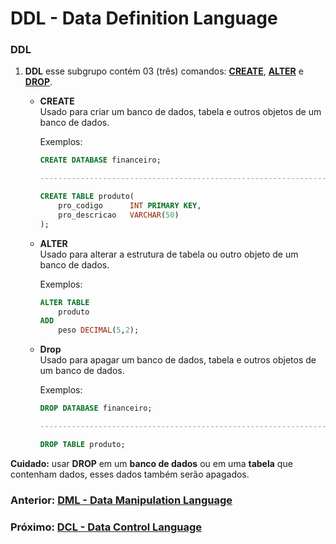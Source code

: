 # DDL - Data Definition Language

### DDL
1. __DDL__ esse subgrupo contém 03 (três) comandos: <u>__CREATE__</u>, <u>__ALTER__</u> e <u>__DROP__</u>.

    * __CREATE__
        <br/>Usado para criar um banco de dados, tabela e outros objetos de um banco de dados.

        Exemplos:
        ```sql
        CREATE DATABASE financeiro;

        -------------------------------------------------------------------

        CREATE TABLE produto(
            pro_codigo      INT PRIMARY KEY,
            pro_descricao   VARCHAR(50)
        );
        ```
    * __ALTER__
        <br/>Usado para alterar a estrutura de tabela ou outro objeto de um banco de dados.

        Exemplos:
        ```sql
        ALTER TABLE
            produto
        ADD
            peso DECIMAL(5,2);
        ```

    * __Drop__
        <br/>Usado para apagar um banco de dados, tabela e outros objetos de um banco de dados.

        Exemplos:
        ```sql
        DROP DATABASE financeiro;

        -------------------------------------------------------------------

        DROP TABLE produto;
        ```

<b>Cuidado:</b> usar __DROP__ em um __banco de dados__ ou em uma __tabela__ que contenham dados, esses dados também serão apagados.

### Anterior: [DML - Data Manipulation Language](https://github.com/GabrielJulio/bd/blob/master/SQL/03_dml/README.md)
### Próximo: [DCL - Data Control Language](https://github.com/GabrielJulio/bd/blob/master/SQL/05_dcl/README.md)